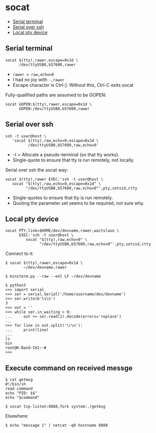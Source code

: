socat
=====

 * [Serial terminal](socat.md#serial-terminal)
 * [Serial over ssh](socat.md#serial-over-ssh)
 * [Local pty device](socat.md#local-pty-device)

Serial terminal
---------------

    socat $(tty),rawer,escape=0x1d \
          /dev/ttyUSB0,b57600,rawer

 - `rawer = raw,echo=0`
 - I had no joy with `-,rawer`
 - Escape character is Ctrl-]. Without this, Ctrl-C exits socat

Fully-qualified paths are assumed to be GOPEN:

    socat GOPEN:$(tty),rawer,escape=0x1d \
          GOPEN:/dev/ttyUSB0,b57600,rawer


Serial over ssh
---------------

    ssh -t user@host \
       'socat $(tty),raw,echo=0,escape=0x1d \
              /dev/ttyUSB0,b57600,raw,echo=0'

 - -t = Allocate a pseudo-terminal (so that tty works).
 - Single-quote to ensure that tty is run remotely, not locally.

Serial over ssh the socat way:

    socat $(tty),rawer EXEC:'ssh -t user@host \
       socat "$(tty),raw,echo=0,escape=0x1d" \
             "/dev/ttyUSB0,b57600,raw,echo=0"',pty,setsid,ctty

 - Single-quotes to ensure that tty is run remotely.
 - Quoting the parameter set seems to be required, not sure why.


Local pty device
----------------

    socat PTY,link=$HOME/dev/devname,rawer,waitslave \
          EXEC:'ssh -t user@host \
             socat "$(tty),raw,echo=0" \
                   "/dev/ttyUSB0,b57600,raw,echo=0"',pty,setsid,ctty

Connect to it:

    $ socat $(tty),rawer,escape=0x1d \
            ~/dev/devname,rawer

    $ miniterm.py --raw --eol LF ~/dev/devname

    $ python3
    >>> import serial
    >>> ser = serial.Serial('/home/username/dev/devname')
    >>> ser.write(b'ls\n')
    3
    >>> out = ''
    >>> while ser.in_waiting > 0:
    ...     out += ser.read(1).decode(errors='replace')
    ...
    >>> for line in out.split('\r\n'):
    ...     print(line)
    ...
    ls
    bin
    root@K-Band-CH1:~#
    >>>


Execute command on received messge
----------------------------------

    $ cat getmsg
    #!/bin/sh
    read command
    echo "PID: $$"
    echo "$command"

    $ socat tcp-listen:8888,fork system:./getmsg

Elsewhere:

    $ echo "message 1" | netcat -q0 hostname 8888

